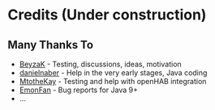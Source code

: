 # Credits (Under construction)
## Many Thanks To
* [BeyzaK]() - Testing, discussions, ideas, motivation
* [danielnaber](https://github.com/danielnaber) - Help in the very early stages, Java coding
* [MtotheKay](https://github.com/MtotheKay) - Testing and help with openHAB integration
* [EmonFan](https://github.com/EmonFan) - Bug reports for Java 9+
* ...
